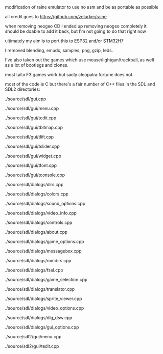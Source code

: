 modification of raine emulator to use no asm and be as portable as possible

all credit goes to https://github.com/zelurker/raine

when removing neogeo CD I ended up removing neogeo completely
it should be doable to add it back, but I'm not going to do that right now

ultimately my aim is to port this to ESP32 and/or STM32H7

I removed blending, emudx, samples, png, gzip, leds.

I've also taken out the games which use mouse/lightgun/trackball, as well as a lot of bootlegs and clones.

most taito F3 games work but sadly cleopatra fortune does not.

most of the code is C but there's a fair number of C++ files in the SDL and SDL2 directories:

./source/sdl/gui.cpp

./source/sdl/gui/menu.cpp

./source/sdl/gui/tedit.cpp

./source/sdl/gui/tbitmap.cpp

./source/sdl/gui/tlift.cpp

./source/sdl/gui/tslider.cpp

./source/sdl/gui/widget.cpp

./source/sdl/gui/tfont.cpp

./source/sdl/gui/tconsole.cpp

./source/sdl/dialogs/dirs.cpp

./source/sdl/dialogs/colors.cpp

./source/sdl/dialogs/sound_options.cpp

./source/sdl/dialogs/video_info.cpp

./source/sdl/dialogs/controls.cpp

./source/sdl/dialogs/about.cpp

./source/sdl/dialogs/game_options.cpp

./source/sdl/dialogs/messagebox.cpp

./source/sdl/dialogs/romdirs.cpp

./source/sdl/dialogs/fsel.cpp

./source/sdl/dialogs/game_selection.cpp

./source/sdl/dialogs/translator.cpp

./source/sdl/dialogs/sprite_viewer.cpp

./source/sdl/dialogs/video_options.cpp

./source/sdl/dialogs/dlg_dsw.cpp

./source/sdl/dialogs/gui_options.cpp

./source/sdl2/gui/menu.cpp

./source/sdl2/gui/tedit.cpp
